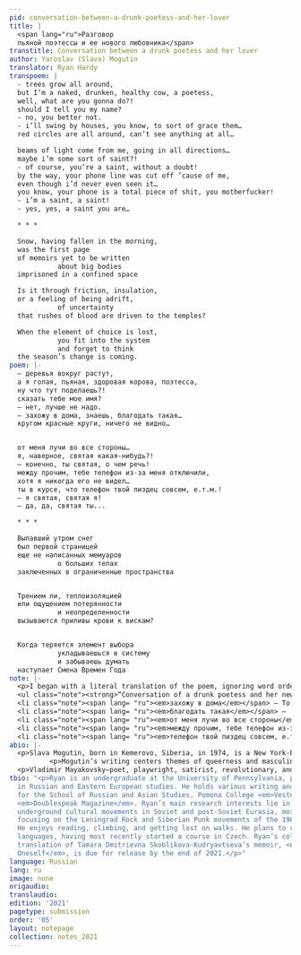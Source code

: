 ```yaml
---
pid: conversation-between-a-drunk-poetess-and-her-lover
title: |
  <span lang="ru">Разговор
  пьяной поэтессы и ее нового любовника</span>
transtitle: Conversation between a drunk poetess and her lover
author: Yaroslav (Slava) Mogutin
translator: Ryan Hardy
transpoem: |
  - trees grow all around,
  but I’m a naked, drunken, healthy cow, a poetess,
  well, what are you gonna do?!
  should I tell you my name?
  - no, you better not.
  - i’ll swing by houses, you know, to sort of grace them…
  red circles are all around, can’t see anything at all…

  beams of light come from me, going in all directions…
  maybe i’m some sort of saint?!
  - of course, you’re a saint, without a doubt!
  by the way, your phone line was cut off ’cause of me,
  even though i’d never even seen it…
  you know, your phone is a total piece of shit, you motherfucker!
  - i’m a saint, a saint!
  - yes, yes, a saint you are…

  * * *

  Snow, having fallen in the morning,
  was the first page
  of memoirs yet to be written
            about big bodies
  imprisoned in a confined space

  Is it through friction, insulation,
  or a feeling of being adrift,
            of uncertainty
  that rushes of blood are driven to the temples?

  When the element of choice is lost,
            you fit into the system
            and forget to think
  the season’s change is coming.
poem: |-
  — деревья вокруг растут,
  а я голая, пьяная, здоровая корова, поэтесса,
  ну что тут поделаешь?!
  сказать тебе мое имя?
  — нет, лучше не надо.
  — захожу в дома, знаешь, благодать такая…
  кругом красные круги, ничего не видно…


  от меня лучи во все стороны…
  я, наверное, святая какая-нибудь?!
  — конечно, ты святая, о чем речь!
  между прочим, тебе телефон из-за меня отключили,
  хотя я никогда его не видел…
  ты в курсе, что телефон твой пиздец совсем, е.т.м.!
  — я святая, святая я!
  — да, да, святая ты...

  * * *

  Выпавший утром снег
  был первой страницей
  еще не написанных мемуаров
            о больших телах
  заключенных в ограниченные пространства


  Трением ли, теплоизоляцией
  или ощущением потерянности
            и неопределенности
  вызываются приливы крови к вискам?


  Когда теряется элемент выбора
            укладываешься в систему
            и забываешь думать
  наступает Смена Времен Года
note: |-
  <p>I began with a literal translation of the poem, ignoring word order and providing several translations of the same words to choose from later. Next, I formatted lines to match the original poem. Before moving onto polishing, I also identified turns of phrase that would need more time and thought to accurately incorporate into a final product. In polishing my rough translation of Mogutin’s poem, I began by adjusting word order to best match the point of syllabic emphasis in each clause, while with Mayakovsky’s I focused more on the emotions behind the poem. I then moved to honing in on word choices, leaving notes that indicated desired sentiment where I was still unsure of what I wanted to highlight. Next, I read through, thoughtfully evaluating and altering verb choices based on verbal aspect and active-passive voice within the clause. Lastly, I reviewed capitalization, punctuation, and line breaks to best match the original. A series of more detailed notes regarding stylistic choices in my translation are listed below:</p>
  <ul class="note"><strong>“Conversation of a drunk poetess and her new lover”:</strong></ul>
  <li class="note"><span lang= "ru"><em>захожу в дома</em></span> — To maintain the poetess’ conversational tone, I translated the prefix <span lang= "ru"><em>за-</em></span> as indicative of fleeting entrances, in which “I swing by” felt more appropriate.</li>
  <li class="note"><span lang= "ru"><em>благодать такая</em></span> —  <span lang= "ru"><em>Такая</em></span> indicates a conversational ellipsis and buffer around the verb. I added “sort of” to add a brief pause to the line and slightly dampen the verb’s delivery.</li>
  <li class="note"><span lang= "ru"><em>от меня лучи во все стороны</em></span> — “Beams” highlighted the emanating light of a saintly glow. I added “of light” to ensure readers wouldn’t picture large beams of wood protruding from the poetess. I inserted “going” into my translation of <span lang= "ru"><em>во все стороны</em></span> to highlight the outward movement indicated by the accusative case while maintaining a similar meter.</li>
  <li class="note"><span lang= "ru"><em>между прочим, тебе телефон из-за меня отключили</em></span> — I originally translated this section as “it was cause of me that your phone line / was cut off.” I moved “cause of me” to the second line to improve the flow of the first. I also shortened “because" to “cause,” to soften the point of emphasis on “me” in the sentence.</li>
  <li class="note"><span lang= "ru"><em>телефон твой пиздец совсем, е.т.м.!</em></span> — I was struck by the sudden heatedness of this line and hoped to highlight it. I considered “your phone is totally fucked up,” but didn’t want the line sounding redundant when paired with the <span lang= "ru"><em>е.т.м.!</em></span> (“fuck your mother”). Given the wide range of meanings for <span lang= "ru"><em>пиздец</em></span>, “your phone is a total piece of shit, you motherfucker” fit the build and tone of the line best.</li>
abio: |-
  <p>Slava Mogutin, born in Kemerovo, Siberia, in 1974, is a New York-based artist, writer, and social activist. Slava’s career began with writing for independent newspapers and media outlets in Moscow. Son of Soviet poet and novelist Yuri Mogutin, Slava’s background in writing proved useful as he forged his career in journalism. His 1994 staged registry for a same-sex marraige liscence with his partner Robert Filipinni drew media attention as the first of its kind in the Russian Federation, but was rejected following a failed referendum of a 1969 Soviet law defining marriage as “a voluntary union between a man and woman.” Ensuing police harassment and another charge for “inflaming national, social, and religious division” motivated his subsequent immigration to New York.</p>
          <p>Mogutin’s writing centers themes of queerness and masculinity, and is heavily influenced by his experiences as an immigrant and dissident. His poems confront societal norms unabashedly. In New York, Slava continues to publish his work. His publications include titles in Russian, translations of Allen Ginsberg, monographs, essays, poems, and prose. Mogutin is the winner of the Andrey Bely Prize, and his writing and photography have been featured in publications worldwide, including the <i>New York Times</i>, <i>Stern</i>, <i>Flash Art</i>, <i>Libération</i>, and the <i>Calvert Journal</i>.</p>
  <p>Vladimir Mayakovsky—poet, playwright, satirist, revolutionary, and futurist — was born in present-day Georgia to a Cossack father of noble descent and a Ukrainian mother. Moving to Moscow as a teenager, Mayakovsky was radicalized and joined local socialist groups. Following a brief prison sentence, Vladimir distanced himself from the Party, focusing instead on his independent socialist education. Mayakovsky discovered his literary voice as he became more involved in the Moscow artists’ circles of the 1910s. He made his name in Futurist literary magazines with early poems like “Night” and “Take That!” Mayakovsky played a key role in early Bolshevik literature following the October Revolution, supporting socialist ideology not only in his writing but also through plays, film, and agitational propaganda. Mayakovsky’s <em>Vladimir Ilyich Lenin</em>, a poetic epic in tribute to the vanguard of the revolution, was applauded by both the Party and Soviet citizens. After the release of two satire pieces in the late 1920s, Vladimir’s relationship with the Party began to deteriorate and Soviet media targeted him in media campaigns. Following an argument with a romantic partner in 1930, Mayakovsky died of suicide. Mayakovsky’s pioneered Futurist and Socialist Realist genres, gaining revered status in the Soviet canon.</p>
tbio: "<p>Ryan is an undergraduate at the University of Pennsylvania, pursuing a degree
  in Russian and Eastern European studies. He holds various writing and editing positions
  for the School of Russian and Asian Studies, Pomona College <em>Vestnik</em>, and
  <em>Doublespeak Magazine</em>. Ryan’s main research interests lie in the study of
  underground cultural movements in Soviet and post-Soviet Eurasia, most recently
  focusing on the Leningrad Rock and Siberian Punk movements of the 1980s and ’90s.
  He enjoys reading, climbing, and getting lost on walks. He plans to continue learning
  languages, having most recently started a course in Czech. Ryan’s collaborative
  translation of Tamara Dmitrievna Skoblikova-Kudryavtseva’s memoir, <em>Words for
  Oneself</em>, is due for release by the end of 2021.</p>"
language: Russian
lang: ru
image: none
origaudio:
translaudio:
edition: '2021'
pagetype: submission
order: '05'
layout: notepage
collection: notes_2021
---
```

